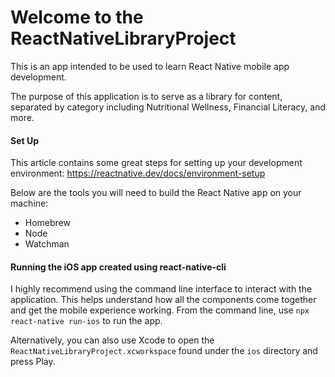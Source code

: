 # Welcome to the ReactNativeLibraryProject

This is an app intended to be used to learn React Native mobile app development.

The purpose of this application is to serve as a library for content, separated by category including Nutritional Wellness, Financial Literacy, and more. 

#### Set Up

This article contains some great steps for setting up your development environment: https://reactnative.dev/docs/environment-setup 

Below are the tools you will need to build the React Native app on your machine:
 - Homebrew
 - Node
 - Watchman

#### Running the iOS app created using react-native-cli

I highly recommend using the command line interface to interact with the application. This helps understand how all the components come together and get the mobile experience working. From the command line, use `npx react-native run-ios` to run the app. 

Alternatively, you can also use Xcode to open the `ReactNativeLibraryProject.xcworkspace` found under the `ios` directory and press Play.  
